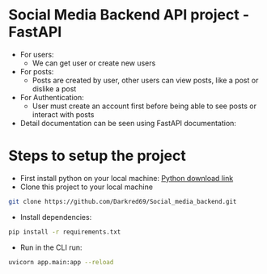 # Social Media Backend API project - FastAPI
- For users:
  - We can get user or create new users
- For posts:
  - Posts are created by user, other users can view posts, like a post or dislike a post
- For Authentication:
  - User must create an account first before being able to see posts or interact with posts
- Detail documentation can be seen using FastAPI documentation:
# Steps to setup the project
- First install python on your local machine: [Python download link](https://www.python.org/downloads/)
- Clone this project to your local machine
```bash
git clone https://github.com/Darkred69/Social_media_backend.git
```
- Install dependencies:
```bash
pip install -r requirements.txt
```
- Run in the CLI run:
```bash
uvicorn app.main:app --reload
```

